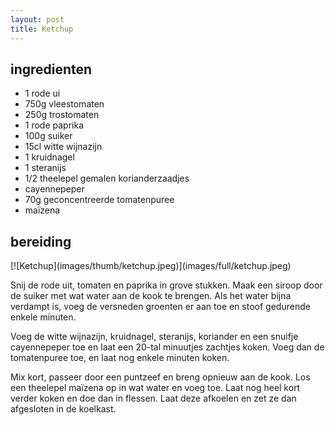 ```yaml
---
layout: post
title: Ketchup
---
```


## ingredienten

* 1 rode ui
* 750g vleestomaten
* 250g trostomaten
* 1 rode paprika
* 100g suiker
* 15cl witte wijnazijn
* 1 kruidnagel
* 1 steranijs
* 1/2 theelepel gemalen korianderzaadjes
* cayennepeper
* 70g geconcentreerde tomatenpuree
* maïzena

## bereiding
<div class="thumb right" markdown="1">
[![Ketchup](images/thumb/ketchup.jpeg)](images/full/ketchup.jpeg)
</div>

Snij de rode uit, tomaten en paprika in grove stukken. Maak een siroop door de suiker met wat water aan de kook te brengen. Als het water bijna verdampt is, voeg de versneden groenten er aan toe en stoof gedurende enkele minuten.

Voeg de witte wijnazijn, kruidnagel, steranijs, koriander en een snuifje cayennepeper toe en laat een 20-tal minuutjes zachtjes koken. Voeg dan de tomatenpuree toe, en laat nog enkele minuten koken.

Mix kort, passeer door een puntzeef en breng opnieuw aan de kook. Los een theelepel maïzena op in wat water en voeg toe. Laat nog heel kort verder koken en doe dan in flessen. Laat deze afkoelen en zet ze dan afgesloten in de koelkast.


